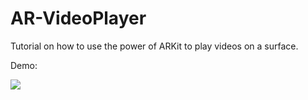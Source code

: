 # AR-VideoPlayer
Tutorial on how to use the power of ARKit to play videos on a surface.

Demo:


![](https://github.com/bogdan-razvan/AR-VideoPlayer/blob/main/AR-VideoPlayer/AR-VideoPlayer/demo.gif)


